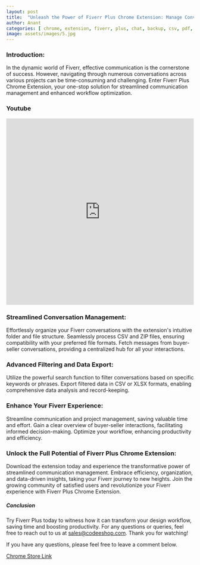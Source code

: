 ```yaml
---
layout: post
title:  "Unleash the Power of Fiverr Plus Chrome Extension: Manage Conversations, Enhance Workflow"
author: Anant
categories: [ chrome, extension, fiverr, plus, chat, backup, csv, pdf, automation ]
image: assets/images/5.jpg
---
```


### Introduction:
In the dynamic world of Fiverr, effective communication is the cornerstone of success. However, navigating through numerous conversations across various projects can be time-consuming and challenging. Enter Fiverr Plus Chrome Extension, your one-stop solution for streamlined communication management and enhanced workflow optimization.

### Youtube 
<iframe width="100%" height="500" src="https://www.youtube.com/embed/" title="Fiverr Plus Chrome Extension" frameborder="0" allow="accelerometer; autoplay; clipboard-write; encrypted-media; gyroscope; picture-in-picture; web-share" allowfullscreen></iframe>

### Streamlined Conversation Management:

Effortlessly organize your Fiverr conversations with the extension's intuitive folder and file structure.
Seamlessly process CSV and ZIP files, ensuring compatibility with your preferred file formats.
Fetch messages from buyer-seller conversations, providing a centralized hub for all your interactions.

### Advanced Filtering and Data Export:

Utilize the powerful search function to filter conversations based on specific keywords or phrases.
Export filtered data in CSV or XLSX formats, enabling comprehensive data analysis and record-keeping.

### Enhance Your Fiverr Experience:

Streamline communication and project management, saving valuable time and effort.
Gain a clear overview of buyer-seller interactions, facilitating informed decision-making.
Optimize your workflow, enhancing productivity and efficiency.

### Unlock the Full Potential of Fiverr Plus Chrome Extension:

Download the extension today and experience the transformative power of streamlined communication management.
Embrace efficiency, organization, and data-driven insights, taking your Fiverr journey to new heights.
Join the growing community of satisfied users and revolutionize your Fiverr experience with Fiverr Plus Chrome Extension.

##### Conclusion
Try Fiverr Plus today to witness how it can transform your design workflow, saving time and boosting productivity. For any questions or queries, feel free to reach out to us at sales@codeeshop.com. Thank you for watching!

If you have any questions, please feel free to leave a comment below.

<a href="https://chromewebstore.google.com/detail/ceagdechamkdcnolnhchfnkkakjdeinn" class="btn btn-dark text-white px-5 btn-lg">Chrome Store Link</a>
